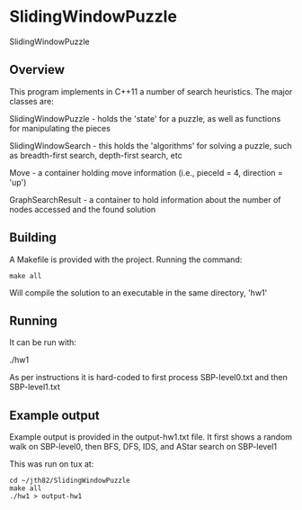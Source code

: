 # SlidingWindowPuzzle
SlidingWindowPuzzle

## Overview

This program implements in C++11 a number of search heuristics. The major classes are:

SlidingWindowPuzzle - holds the 'state' for a puzzle, as well as functions for manipulating the pieces

SlidingWindowSearch - this holds the 'algorithms' for solving a puzzle, such as breadth-first search, depth-first search, etc

Move - a container holding move information (i.e., pieceId = 4, direction = 'up')

GraphSearchResult - a container to hold information about the number of nodes accessed and the found solution

## Building

A Makefile is provided with the project. Running the command:

```
make all
```

Will compile the solution to an executable in the same directory, 'hw1'

## Running


It can be run with:

./hw1

As per instructions it is hard-coded to first process SBP-level0.txt and then SBP-level1.txt

## Example output

Example output is provided in the output-hw1.txt file. It first shows a random walk on SBP-level0, then BFS, DFS, IDS, and AStar search on SBP-level1

This was run on tux at:
```
cd ~/jth82/SlidingWindowPuzzle
make all
./hw1 > output-hw1
```